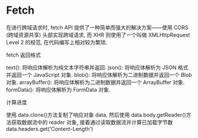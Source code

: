 # Fetch

在进行跨域请求时, fetch API 提供了一种简单而强大的解决方案——使用 CORS (跨域资源共享) 头部实现跨域请求, 而 XHR 则使用了一个叫做 XMLHttpRequest Level 2 的规范, 在代码编写上相对较为繁琐.

fetch 返回格式

text(): 将响应体解析为纯文本字符串并返回.
json(): 将响应体解析为 JSON 格式并返回一个 JavaScript 对象.
blob(): 将响应体解析为二进制数据并返回一个 Blob 对象.
arrayBuffer(): 将响应体解析为二进制数据并返回一个 ArrayBuffer 对象.
formData(): 将响应体解析为 FormData 对象.

计算进度

使用 data.clone()方法复制了响应对象 data, 然后使用 data.body.getReader()方法获取数据流中的 reader 对象, 接着通过读取数据流并计算已加载字节数 data.headers.get('Content-Length')
